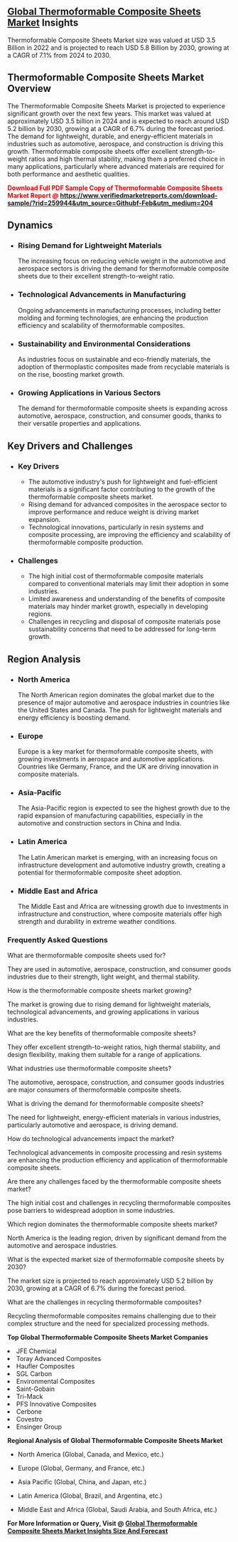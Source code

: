 <h2><a href="https://www.verifiedmarketreports.com/download-sample/?rid=259944&amp;utm_source=Githubf&amp;utm_medium=204" target="_blank">Global Thermoformable Composite Sheets Market</a> Insights</h2><p>Thermoformable Composite Sheets Market size was valued at USD 3.5 Billion in 2022 and is projected to reach USD 5.8 Billion by 2030, growing at a CAGR of 7.1% from 2024 to 2030.</p><p> <h2>Thermoformable Composite Sheets Market Overview</h2> <p>The Thermoformable Composite Sheets Market is projected to experience significant growth over the next few years. This market was valued at approximately USD 3.5 billion in 2024 and is expected to reach around USD 5.2 billion by 2030, growing at a CAGR of 6.7% during the forecast period. The demand for lightweight, durable, and energy-efficient materials in industries such as automotive, aerospace, and construction is driving this growth. Thermoformable composite sheets offer excellent strength-to-weight ratios and high thermal stability, making them a preferred choice in many applications, particularly where advanced materials are required for both performance and aesthetic qualities.</p> <p><strong><p><span class=""><span style="color: #ff0000;"><strong>Download Full PDF Sample Copy of Thermoformable Composite Sheets Market Report</strong> @ </span><a href="https://www.verifiedmarketreports.com/download-sample/?rid=259944&amp;utm_source=Githubf-Feb&amp;utm_medium=204" target="_blank">https://www.verifiedmarketreports.com/download-sample/?rid=259944&amp;utm_source=Githubf-Feb&amp;utm_medium=204</a></span></p></strong></p> <h2>Dynamics</h2> <ul> <li><h3>Rising Demand for Lightweight Materials</h3> The increasing focus on reducing vehicle weight in the automotive and aerospace sectors is driving the demand for thermoformable composite sheets due to their excellent strength-to-weight ratio.</li> <li><h3>Technological Advancements in Manufacturing</h3> Ongoing advancements in manufacturing processes, including better molding and forming technologies, are enhancing the production efficiency and scalability of thermoformable composites.</li> <li><h3>Sustainability and Environmental Considerations</h3> As industries focus on sustainable and eco-friendly materials, the adoption of thermoplastic composites made from recyclable materials is on the rise, boosting market growth.</li> <li><h3>Growing Applications in Various Sectors</h3> The demand for thermoformable composite sheets is expanding across automotive, aerospace, construction, and consumer goods, thanks to their versatile properties and applications.</li> </ul> <h2>Key Drivers and Challenges</h2> <ul> <li><h3>Key Drivers</h3> <ul> <li>The automotive industry's push for lightweight and fuel-efficient materials is a significant factor contributing to the growth of the thermoformable composite sheets market.</li> <li>Rising demand for advanced composites in the aerospace sector to improve performance and reduce weight is driving market expansion.</li> <li>Technological innovations, particularly in resin systems and composite processing, are improving the efficiency and scalability of thermoformable composite production.</li> </ul> </li> <li><h3>Challenges</h3> <ul> <li>The high initial cost of thermoformable composite materials compared to conventional materials may limit their adoption in some industries.</li> <li>Limited awareness and understanding of the benefits of composite materials may hinder market growth, especially in developing regions.</li> <li>Challenges in recycling and disposal of composite materials pose sustainability concerns that need to be addressed for long-term growth.</li> </ul> </li> </ul> <h2>Region Analysis</h2> <ul> <li><h3>North America</h3> The North American region dominates the global market due to the presence of major automotive and aerospace industries in countries like the United States and Canada. The push for lightweight materials and energy efficiency is boosting demand.</li> <li><h3>Europe</h3> Europe is a key market for thermoformable composite sheets, with growing investments in aerospace and automotive applications. Countries like Germany, France, and the UK are driving innovation in composite materials.</li> <li><h3>Asia-Pacific</h3> The Asia-Pacific region is expected to see the highest growth due to the rapid expansion of manufacturing capabilities, especially in the automotive and construction sectors in China and India.</li> <li><h3>Latin America</h3> The Latin American market is emerging, with an increasing focus on infrastructure development and automotive industry growth, creating a potential for thermoformable composite sheet adoption.</li> <li><h3>Middle East and Africa</h3> The Middle East and Africa are witnessing growth due to investments in infrastructure and construction, where composite materials offer high strength and durability in extreme weather conditions.</li> </ul> <h3>Frequently Asked Questions</h3> <p>What are thermoformable composite sheets used for?</p> <p>They are used in automotive, aerospace, construction, and consumer goods industries due to their strength, light weight, and thermal stability.</p> <p>How is the thermoformable composite sheets market growing?</p> <p>The market is growing due to rising demand for lightweight materials, technological advancements, and growing applications in various industries.</p> <p>What are the key benefits of thermoformable composite sheets?</p> <p>They offer excellent strength-to-weight ratios, high thermal stability, and design flexibility, making them suitable for a range of applications.</p> <p>What industries use thermoformable composite sheets?</p> <p>The automotive, aerospace, construction, and consumer goods industries are major consumers of thermoformable composite sheets.</p> <p>What is driving the demand for thermoformable composite sheets?</p> <p>The need for lightweight, energy-efficient materials in various industries, particularly automotive and aerospace, is driving demand.</p> <p>How do technological advancements impact the market?</p> <p>Technological advancements in composite processing and resin systems are enhancing the production efficiency and application of thermoformable composite sheets.</p> <p>Are there any challenges faced by the thermoformable composite sheets market?</p> <p>The high initial cost and challenges in recycling thermoformable composites pose barriers to widespread adoption in some industries.</p> <p>Which region dominates the thermoformable composite sheets market?</p> <p>North America is the leading region, driven by significant demand from the automotive and aerospace industries.</p> <p>What is the expected market size of thermoformable composite sheets by 2030?</p> <p>The market size is projected to reach approximately USD 5.2 billion by 2030, growing at a CAGR of 6.7% during the forecast period.</p> <p>What are the challenges in recycling thermoformable composites?</p> <p>Recycling thermoformable composites remains challenging due to their complex structure and the need for specialized processing methods.</p> </p><p><strong>Top Global Thermoformable Composite Sheets Market Companies</strong></p><div data-test-id=""><p><li>JFE Chemical</li><li> Toray Advanced Composites</li><li> Haufler Composites</li><li> SGL Carbon</li><li> Environmental Composites</li><li> Saint-Gobain</li><li> Tri-Mack</li><li> PFS Innovative Composites</li><li> Cerbone</li><li> Covestro</li><li> Ensinger Group</li></p><div><strong>Regional Analysis of&nbsp;Global Thermoformable Composite Sheets Market</strong></div><ul><li dir="ltr"><p dir="ltr">North America&nbsp;(Global, Canada, and Mexico, etc.)</p></li><li dir="ltr"><p dir="ltr">Europe (Global, Germany, and France, etc.)</p></li><li dir="ltr"><p dir="ltr">Asia Pacific&nbsp;(Global, China, and Japan, etc.)</p></li><li dir="ltr"><p dir="ltr">Latin America&nbsp;(Global, Brazil, and Argentina, etc.)</p></li><li dir="ltr">Middle East and Africa&nbsp;(Global, Saudi Arabia, and South Africa, etc.)</li></ul><p><strong>For More Information or Query, Visit @&nbsp;</strong><strong><a href="https://www.verifiedmarketreports.com/product/thermoformable-composite-sheets-market/?utm_source=Githubf&amp;utm_medium=204" target="_blank">Global Thermoformable Composite Sheets Market Insights Size And Forecast</a></strong></p></div>
